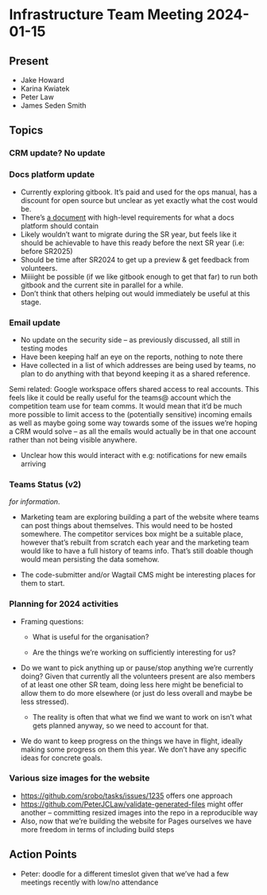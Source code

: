 # Infrastructure Team Meeting 2024-01-15

## Present

- Jake Howard
- Karina Kwiatek
- Peter Law
- James Seden Smith

## Topics

### CRM update? No update

### Docs platform update

- Currently exploring gitbook. It’s paid and used for the ops manual, has a discount for open source but unclear as yet exactly what the cost would be.
- There’s [a document](https://docs.google.com/document/d/1XDHtAAAwQBIGYSBLEzp0qVxbbliSEhfS0UsVJDI76Ro/edit?usp=sharing) with high-level requirements for what a docs platform should contain
- Likely wouldn’t want to migrate during the SR year, but feels like it should be achievable to have this ready before the next SR year (i.e: before SR2025)
- Should be time after SR2024 to get up a preview & get feedback from volunteers.
- Miiiight be possible (if we like gitbook enough to get that far) to run both gitbook and the current site in parallel for a while.
- Don’t think that others helping out would immediately be useful at this stage.

### Email update

- No update on the security side – as previously discussed, all still in testing modes
- Have been keeping half an eye on the reports, nothing to note there
- Have collected in a list of which addresses are being used by teams, no plan to do anything with that beyond keeping it as a shared reference.

Semi related: Google workspace offers shared access to real accounts. This feels like it could be really useful for the teams@ account which the competition team use for team comms. It would mean that it’d be much more possible to limit access to the (potentially sensitive) incoming emails as well as maybe going some way towards some of the issues we’re hoping a CRM would solve – as all the emails would actually be in that one account rather than not being visible anywhere.

- Unclear how this would interact with e.g: notifications for new emails arriving

### Teams Status (v2)

_for information_.

- Marketing team are exploring building a part of the website where teams can post things about themselves. This would need to be hosted somewhere. The competitor services box might be a suitable place, however that’s rebuilt from scratch each year and the marketing team would like to have a full history of teams info. That’s still doable though would mean persisting the data somehow.

- The code-submitter and/or Wagtail CMS might be interesting places for them to start.

### Planning for 2024 activities

- Framing questions:

  - What is useful for the organisation?

  - Are the things we’re working on sufficiently interesting for us?

- Do we want to pick anything up or pause/stop anything we’re currently doing? Given that currently all the volunteers present are also members of at least one other SR team, doing less here might be beneficial to allow them to do more elsewhere (or just do less overall and maybe be less stressed).

  - The reality is often that what we find we want to work on isn’t what gets planned anyway, so we need to account for that.

- We do want to keep progress on the things we have in flight, ideally making some progress on them this year. We don’t have any specific ideas for concrete goals.

### Various size images for the website

- https://github.com/srobo/tasks/issues/1235 offers one approach
- <https://github.com/PeterJCLaw/validate-generated-files> might offer another – committing resized images into the repo in a reproducible way
- Also, now that we’re building the website for Pages ourselves we have more freedom in terms of including build steps

## Action Points

- Peter: doodle for a different timeslot given that we’ve had a few meetings recently with low/no attendance
